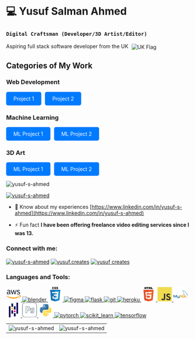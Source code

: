 <h1 align="left">💻 Yusuf Salman Ahmed</h1>

<h3 align="left"><code>Digital Craftsman (Developer/3D Artist/Editor)</code></h3>

Aspiring full stack software developer from the UK <img src="https://files.softicons.com/download/internet-icons/glossy-flag-icons-by-nordic-factory/png/256/uk.png" alt="UK Flag" width="25" height="25" style="vertical-align: middle; margin-left: 5px;"/>

## Categories of My Work

### Web Development
<div style="display: flex; gap: 10px;">
  <a href="https://github.com/yusuf-s-ahmed/project1" style="text-decoration: none; background-color: #007bff; color: white; padding: 10px 20px; border-radius: 5px; font-size: 14px;">Project 1</a>
  <a href="https://github.com/yusuf-s-ahmed/project2" style="text-decoration: none; background-color: #007bff; color: white; padding: 10px 20px; border-radius: 5px; font-size: 14px;">Project 2</a>
</div>

### Machine Learning
<div style="display: flex; gap: 10px;">
  <a href="https://github.com/yusuf-s-ahmed/ml-project1" style="text-decoration: none; background-color: #007bff; color: white; padding: 10px 20px; border-radius: 5px; font-size: 14px;">ML Project 1</a>
  <a href="https://github.com/yusuf-s-ahmed/ml-project2" style="text-decoration: none; background-color: #007bff; color: white; padding: 10px 20px; border-radius: 5px; font-size: 14px;">ML Project 2</a>
</div>

### 3D Art
<div style="display: flex; gap: 10px;">
  <a href="https://github.com/yusuf-s-ahmed/ml-project1" style="text-decoration: none; background-color: #007bff; color: white; padding: 10px 20px; border-radius: 5px; font-size: 14px;">ML Project 1</a>
  <a href="https://github.com/yusuf-s-ahmed/ml-project2" style="text-decoration: none; background-color: #007bff; color: white; padding: 10px 20px; border-radius: 5px; font-size: 14px;">ML Project 2</a>
</div>

<p align="left"> <img src="https://komarev.com/ghpvc/?username=yusuf-s-ahmed&label=Profile%20views&color=0e75b6&style=flat" alt="yusuf-s-ahmed" /> </p>

<p align="left"> 
  <a href="https://github.com/ryo-ma/github-profile-trophy">
    <img src="https://github-profile-trophy.vercel.app/?username=yusuf-s-ahmed&theme=dark_dimmed&column=2&title=Commits,Repositories" alt="yusuf-s-ahmed" />
  </a> 
</p>

- 📄 Know about my experiences [https://www.linkedin.com/in/yusuf-s-ahmed](https://www.linkedin.com/in/yusuf-s-ahmed)

- ⚡ Fun fact **I have been offering freelance video editing services since I was 13.**

<h3 align="left">Connect with me:</h3>
<p align="left">
<a href="https://linkedin.com/in/yusuf-s-ahmed" target="blank"><img align="center" src="https://raw.githubusercontent.com/rahuldkjain/github-profile-readme-generator/master/src/images/icons/Social/linked-in-alt.svg" alt="yusuf-s-ahmed" height="30" width="40" /></a>
<a href="https://instagram.com/yusuf.creates" target="blank"><img align="center" src="https://raw.githubusercontent.com/rahuldkjain/github-profile-readme-generator/master/src/images/icons/Social/instagram.svg" alt="yusuf.creates" height="30" width="40" /></a>
<a href="https://www.youtube.com/c/yusuf creates" target="blank"><img align="center" src="https://raw.githubusercontent.com/rahuldkjain/github-profile-readme-generator/master/src/images/icons/Social/youtube.svg" alt="yusuf creates" height="30" width="40" /></a>
</p>

<h3 align="left">Languages and Tools:</h3>
<p align="left"> 
<a href="https://aws.amazon.com" target="_blank" rel="noreferrer"> <img src="https://raw.githubusercontent.com/devicons/devicon/master/icons/amazonwebservices/amazonwebservices-original-wordmark.svg" alt="aws" width="40" height="40"/> </a> 
<a href="https://www.blender.org/" target="_blank" rel="noreferrer"> <img src="https://download.blender.org/branding/community/blender_community_badge_white.svg" alt="blender" width="40" height="40"/> </a> 
<a href="https://www.w3schools.com/css/" target="_blank" rel="noreferrer"> <img src="https://raw.githubusercontent.com/devicons/devicon/master/icons/css3/css3-original-wordmark.svg" alt="css3" width="40" height="40"/> </a> 
<a href="https://www.figma.com/" target="_blank" rel="noreferrer"> <img src="https://www.vectorlogo.zone/logos/figma/figma-icon.svg" alt="figma" width="40" height="40"/> </a> 
<a href="https://flask.palletsprojects.com/" target="_blank" rel="noreferrer"> <img src="https://www.vectorlogo.zone/logos/pocoo_flask/pocoo_flask-icon.svg" alt="flask" width="40" height="40"/> </a> 
<a href="https://git-scm.com/" target="_blank" rel="noreferrer"> <img src="https://www.vectorlogo.zone/logos/git-scm/git-scm-icon.svg" alt="git" width="40" height="40"/> </a> 
<a href="https://heroku.com" target="_blank" rel="noreferrer"> <img src="https://www.vectorlogo.zone/logos/heroku/heroku-icon.svg" alt="heroku" width="40" height="40"/> </a> 
<a href="https://www.w3.org/html/" target="_blank" rel="noreferrer"> <img src="https://raw.githubusercontent.com/devicons/devicon/master/icons/html5/html5-original-wordmark.svg" alt="html5" width="40" height="40"/> </a> 
<a href="https://developer.mozilla.org/en-US/docs/Web/JavaScript" target="_blank" rel="noreferrer"> <img src="https://raw.githubusercontent.com/devicons/devicon/master/icons/javascript/javascript-original.svg" alt="javascript" width="40" height="40"/> </a> 
<a href="https://www.mysql.com/" target="_blank" rel="noreferrer"> <img src="https://raw.githubusercontent.com/devicons/devicon/master/icons/mysql/mysql-original-wordmark.svg" alt="mysql" width="40" height="40"/> </a> 
<a href="https://pandas.pydata.org/" target="_blank" rel="noreferrer"> <img src="https://raw.githubusercontent.com/devicons/devicon/2ae2a900d2f041da66e950e4d48052658d850630/icons/pandas/pandas-original.svg" alt="pandas" width="40" height="40"/> </a> 
<a href="https://www.photoshop.com/en" target="_blank" rel="noreferrer"> <img src="https://raw.githubusercontent.com/devicons/devicon/master/icons/photoshop/photoshop-line.svg" alt="photoshop" width="40" height="40"/> </a> 
<a href="https://www.python.org" target="_blank" rel="noreferrer"> <img src="https://raw.githubusercontent.com/devicons/devicon/master/icons/python/python-original.svg" alt="python" width="40" height="40"/> </a> 
<a href="https://pytorch.org/" target="_blank" rel="noreferrer"> <img src="https://www.vectorlogo.zone/logos/pytorch/pytorch-icon.svg" alt="pytorch" width="40" height="40"/> </a> 
<a href="https://scikit-learn.org/" target="_blank" rel="noreferrer"> <img src="https://upload.wikimedia.org/wikipedia/commons/0/05/Scikit_learn_logo_small.svg" alt="scikit_learn" width="40" height="40"/> </a> 
<a href="https://www.tensorflow.org" target="_blank" rel="noreferrer"> <img src="https://www.vectorlogo.zone/logos/tensorflow/tensorflow-icon.svg" alt="tensorflow" width="40" height="40"/> </a> 
</p>

<!-- Most Used Languages and Total Contributions -->
<table>
  <tr>
    <td><img align="center" src="https://github-readme-stats.vercel.app/api/top-langs?username=yusuf-s-ahmed&show_icons=true&locale=en&layout=compact&hide_title=true&theme=dark" alt="yusuf-s-ahmed" width="350" /></td>
    <td><img align="center" src="https://github-readme-streak-stats.herokuapp.com/?user=yusuf-s-ahmed&hide_title=true&theme=dark" alt="yusuf-s-ahmed" width="400" /></td>
  </tr>
</table>
